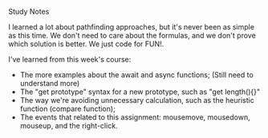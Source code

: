 Study Notes

I learned a lot about pathfinding approaches, but it's never been as simple as this time. We don't need to care about the formulas, and we don't prove which solution is better. We just code for FUN!.

I've learned from this week's course:
- The more examples about the await and async functions; (Still need to understand more)
- The "get prototype" syntax for a new prototype, such as "get length(){}"
- The way we're avoiding unnecessary calculation, such as the heuristic function (compare function);
- The events that related to this assignment: mousemove, mousedown, mouseup, and the right-click.
